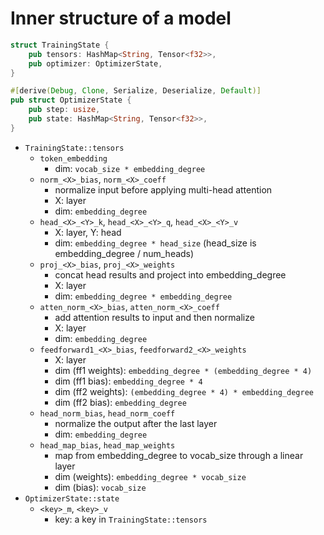# Inner structure of a model

```rs
struct TrainingState {
    pub tensors: HashMap<String, Tensor<f32>>,
    pub optimizer: OptimizerState,
}

#[derive(Debug, Clone, Serialize, Deserialize, Default)]
pub struct OptimizerState {
    pub step: usize,
    pub state: HashMap<String, Tensor<f32>>,
}
```

- `TrainingState::tensors`
  - `token_embedding`
    - dim: `vocab_size * embedding_degree`
  - `norm_<X>_bias`, `norm_<X>_coeff`
    - normalize input before applying multi-head attention
    - X: layer
    - dim: `embedding_degree`
  - `head_<X>_<Y>_k`, `head_<X>_<Y>_q`, `head_<X>_<Y>_v`
    - X: layer, Y: head
    - dim: `embedding_degree * head_size` (head_size is embedding_degree / num_heads)
  - `proj_<X>_bias`, `proj_<X>_weights`
    - concat head results and project into embedding_degree
    - X: layer
    - dim: `embedding_degree * embedding_degree`
  - `atten_norm_<X>_bias`, `atten_norm_<X>_coeff`
    - add attention results to input and then normalize
    - X: layer
    - dim: `embedding_degree`
  - `feedforward1_<X>_bias`, `feedforward2_<X>_weights`
    - X: layer
    - dim (ff1 weights): `embedding_degree * (embedding_degree * 4)`
    - dim (ff1 bias): `embedding_degree * 4`
    - dim (ff2 weights): `(embedding_degree * 4) * embedding_degree`
    - dim (ff2 bias): `embedding_degree`
  - `head_norm_bias`, `head_norm_coeff`
    - normalize the output after the last layer
    - dim: `embedding_degree`
  - `head_map_bias`, `head_map_weights`
    - map from embedding_degree to vocab_size through a linear layer
    - dim (weights): `embedding_degree * vocab_size`
    - dim (bias): `vocab_size`
- `OptimizerState::state`
  - `<key>_m`, `<key>_v`
    - key: a key in `TrainingState::tensors`

